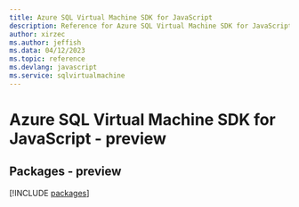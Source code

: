 ```yaml
---
title: Azure SQL Virtual Machine SDK for JavaScript
description: Reference for Azure SQL Virtual Machine SDK for JavaScript
author: xirzec
ms.author: jeffish
ms.data: 04/12/2023
ms.topic: reference
ms.devlang: javascript
ms.service: sqlvirtualmachine
---
```

# Azure SQL Virtual Machine SDK for JavaScript - preview
## Packages - preview
[!INCLUDE [packages](sql-virtual-machine-index.md)]